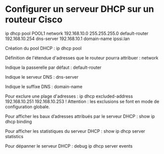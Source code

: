 Configurer un serveur DHCP sur un routeur Cisco
===============================================


ip dhcp pool POOL1
 network 192.168.10.0 255.255.255.0
 default-router 192.168.10.254
 dns-server 192.168.10.1
 domain-name ipssi.lan

Création du pool DHCP :
ip dhcp pool

Définition de l'étendue d'adresses que le routeur pourra attribuer :
network

Indique la passerelle par défaut :
default-router

Indique le serveur DNS :
dns-server

Indique le suffixe DNS :
domain-name

Pour exclure une plage d'adresses :
ip dhcp excluded-address 192.168.10.251 192.168.10.253
! Attention : les exclusions se font en mode de configuration globale.

Pour afficher les baux d’adresses attribués par le serveur DHCP :
show ip dhcp binding

Pour afficher les statistiques du serveur DHCP :
show ip dhcp server statistics

Pour dépanner le serveur DHCP :
debug ip dhcp server events

